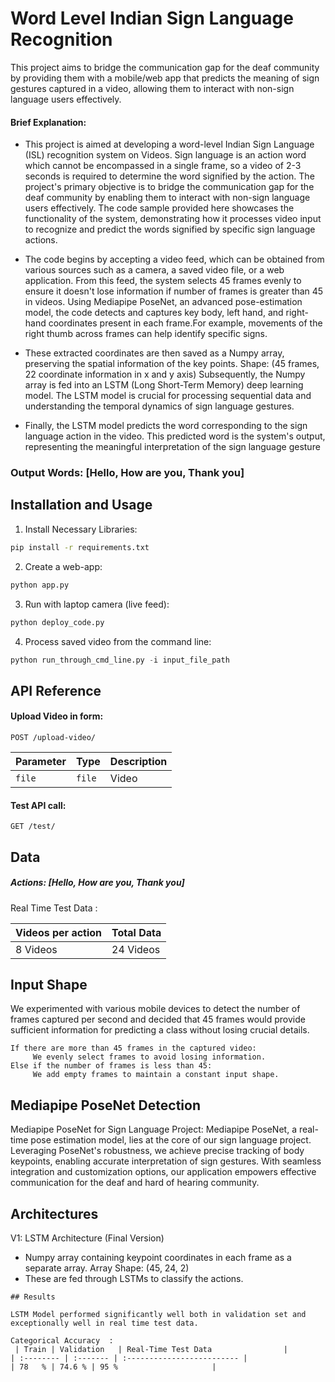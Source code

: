 
# Word Level Indian Sign Language Recognition 

This project aims to bridge the communication gap for the deaf community by providing them with a mobile/web app that predicts the meaning of sign gestures captured in a video, allowing them to interact with non-sign language users effectively.


#### Brief Explanation:
- This project is aimed at developing a word-level Indian Sign Language (ISL) recognition system on Videos. Sign language is an action word which cannot be encompassed in a single frame, so a video of 2-3 seconds is required to determine the word signified by the action. The project's primary objective is to bridge the communication gap for the deaf community by enabling them to interact with non-sign language users effectively. The code sample provided here showcases the functionality of the system, demonstrating how it processes video input to recognize and predict the words signified by specific sign language actions.

- The code begins by accepting a video feed, which can be obtained from various sources such as a camera, a saved video file, or a web application. From this feed, the system selects 45 frames evenly to ensure it doesn't lose information if number of frames is greater than 45 in videos. Using Mediapipe PoseNet, an advanced pose-estimation model, the code detects and captures key body, left hand, and right-hand coordinates present in each frame.For example, movements of the right thumb across frames can help identify specific signs.

- These extracted coordinates are then saved as a Numpy array, preserving the spatial information of the key points. Shape: (45 frames, 22 coordinate information in x and y axis) Subsequently, the Numpy array is fed into an LSTM (Long Short-Term Memory) deep learning model. The LSTM model is crucial for processing sequential data and understanding the temporal dynamics of sign language gestures.

- Finally, the LSTM model predicts the word corresponding to the sign language action in the video. This predicted word is the system's output, representing the meaningful interpretation of the sign language gesture


### Output Words: [Hello, How are you, Thank you]




## Installation and Usage

1. Install Necessary Libraries: 

```bash
pip install -r requirements.txt
```

2. Create a web-app:

```python
python app.py
```


3. Run with laptop camera (live feed):

```python
python deploy_code.py
```

4. Process saved video from the command line:

```python
python run_through_cmd_line.py -i input_file_path
```


## API Reference

#### Upload Video in form:

```http
POST /upload-video/
```

| Parameter | Type     | Description                |
| :-------- | :------- | :------------------------- |
| `file`    | `file`   | Video                      |

#### Test API call:

```http
GET /test/
```


## Data 

##### Actions: [Hello, How are you, Thank you]
Real Time Test Data : 

| Videos per action| Total   Data |
| :-------- | :------- | 
| 8 Videos  | 24 Videos  | 




## Input Shape

We experimented with various mobile devices to detect the number of frames captured per second and decided that 45 frames would provide sufficient information for predicting a class without losing crucial details.

```
If there are more than 45 frames in the captured video:
     We evenly select frames to avoid losing information.
Else if the number of frames is less than 45:
     We add empty frames to maintain a constant input shape.
```


## Mediapipe PoseNet Detection 

Mediapipe PoseNet for Sign Language Project:
Mediapipe PoseNet, a real-time pose estimation model, lies at the core of our sign language project. Leveraging PoseNet's robustness, we achieve precise tracking of body keypoints, enabling accurate interpretation of sign gestures. With seamless integration and customization options, our application empowers effective communication for the deaf and hard of hearing community.


## Architectures


V1: LSTM Architecture (Final Version)
   - Numpy array containing keypoint coordinates in each frame as a separate array. Array Shape: (45, 24, 2)
   - These are fed through LSTMs to classify the actions.
```
## Results 

LSTM Model performed significantly well both in validation set and exceptionally well in real time test data.

Categorical Accuracy  : 
 | Train | Validation   | Real-Time Test Data                |
| :-------- | :------- | :------------------------- |
| 78   % | 74.6 % | 95 %                     |





